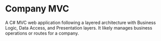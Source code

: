 # Company MVC 
A C# MVC web application following a layered architecture with Business Logic, Data Access, and Presentation layers. It likely manages business operations or routes for a company.

